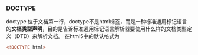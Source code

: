 ### DOCTYPE
doctype 位于文档第一行，doctype不是html标签，而是一种标准通用标记语言的**文档类型声明**，目的是告诉标准通用标记语言解析器要使用什么样的文档类型定义（DTD）来解析文档。
在html5中的默认格式为
```html
<!DOCTYPE html>
```